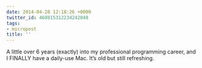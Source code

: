 ```yaml
---
date: 2014-04-28 12:18:26 +0000
twitter_id: 460815312234242048
tags:
- micropost
title: ''
---
```


A little over 6 years (exactly) into my professional programming career, and I FINALLY have a daily-use Mac. It’s old but still refreshing.
